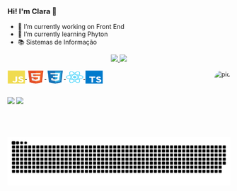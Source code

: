 ### Hi! I'm Clara 👋

- 🔭 I’m currently working on Front End 
- 🌱 I’m currently learning Phyton
- :books: Sistemas de Informação

<div align="center">
  <a href="https://github.com/dnosuke">
  <img height="180em" src="https://github-readme-stats.vercel.app/api?username=dnosuke&show_icons=true&theme=dracula&include_all_commits=true&count_private=true"/>
  <img height="180em" src="https://github-readme-stats.vercel.app/api/top-langs/?username=dnosuke&layout=compact&langs_count=7&theme=dracula"/>
</div>
  
 <div style="display: inline_block"><br>
  <img align="center" alt="Js" height="30" width="40" src="https://raw.githubusercontent.com/devicons/devicon/master/icons/javascript/javascript-plain.svg">
  <img align="center" alt="HTML" height="30" width="40" src="https://raw.githubusercontent.com/devicons/devicon/master/icons/html5/html5-original.svg">
  <img align="center" alt="CSS" height="30" width="40" src="https://raw.githubusercontent.com/devicons/devicon/master/icons/css3/css3-original.svg">
  <img align="center" alt="React" height="30" width="40" src="https://raw.githubusercontent.com/devicons/devicon/master/icons/react/react-original.svg">
   <img align="center" alt="Typescript" height="30" width="40" src="https://raw.githubusercontent.com/devicons/devicon/master/icons/typescript/typescript-original.svg">
   <img align="right" alt="pic" height="150" style="border-radius:50px;" src="https://media.giphy.com/media/8MyXEVgue4ucw/giphy.gif">
</div>
  
  ##
  
  <div> 
  <a href = "mailto:alaindelonm@gmail.com"><img src="https://img.shields.io/badge/-Gmail-%23333?style=for-the-badge&logo=gmail&logoColor=white" target="_blank"></a>
  <a href="https://www.linkedin.com/in/alain-delon-103766141/" target="_blank"><img src="https://img.shields.io/badge/-LinkedIn-%230077B5?style=for-the-badge&logo=linkedin&logoColor=white" target="_blank"></a> 
 
  ![Snake animation](https://github.com/dnosuke/dnosuke/blob/output/github-contribution-grid-snake.svg)
 
</div>
  
